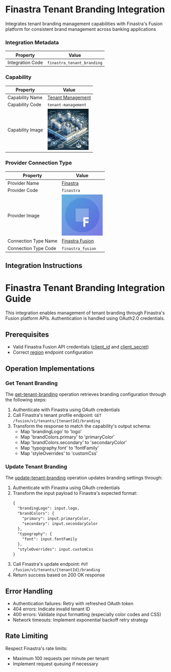 # Finastra Tenant Branding Integration
Integrates tenant branding management capabilities with Finastra's Fusion platform for consistent brand management across banking applications

### Integration Metadata
| Property | Value |
|----------|------|
| Integration Code | `finastra_tenant_branding` |

### Capability
| Property | Value |
|----------|------|
| Capability Name | [Tenant Management](../../capability/tenant-management) |
| Capability Code | `tenant-management` |
| Capability Image | ![Tenant Management Capability Square Image](../../capability/tenant-management/images/tenant-management_square.png) |

### Provider Connection Type
| Property | Value |
|----------|------|
| Provider Name | [Finastra](../../provider/finastra) |
| Provider Code | `finastra` |
| Provider Image | ![Finastra Provider Square Image](../../provider/finastra/images/finastra_square.png) |
| Connection Type Name | [Finastra Fusion](../../provider/finastra#finastra_fusion) |
| Connection Type Code | `finastra_fusion` |

## Integration Instructions
# Finastra Tenant Branding Integration Guide

This integration enables management of tenant branding through Finastra's Fusion platform APIs. Authentication is handled using OAuth2.0 credentials.

## Prerequisites
- Valid Finastra Fusion API credentials ([client_id](../../provider/finastra#client_id) and [client_secret](../../provider/finastra#client_secret))
- Correct [region](../../provider/finastra#region) endpoint configuration

## Operation Implementations

### Get Tenant Branding
The [get-tenant-branding](../../capability/tenant-management#get-tenant-branding) operation retrieves branding configuration through the following steps:

1. Authenticate with Finastra using OAuth credentials
2. Call Finastra's tenant profile endpoint: `GET /fusion/v1/tenants/{tenantId}/branding`
3. Transform the response to match the capability's output schema:
   - Map 'brandingLogo' to 'logo'
   - Map 'brandColors.primary' to 'primaryColor'
   - Map 'brandColors.secondary' to 'secondaryColor'
   - Map 'typography.font' to 'fontFamily'
   - Map 'styleOverrides' to 'customCss'

### Update Tenant Branding
The [update-tenant-branding](../../capability/tenant-management#update-tenant-branding) operation updates branding settings through:

1. Authenticate with Finastra using OAuth credentials
2. Transform the input payload to Finastra's expected format:
   ```
   {
     "brandingLogo": input.logo,
     "brandColors": {
       "primary": input.primaryColor,
       "secondary": input.secondaryColor
     },
     "typography": {
       "font": input.fontFamily
     },
     "styleOverrides": input.customCss
   }
   ```
3. Call Finastra's update endpoint: `PUT /fusion/v1/tenants/{tenantId}/branding`
4. Return success based on 200 OK response

## Error Handling
- Authentication failures: Retry with refreshed OAuth token
- 404 errors: Indicate invalid tenant ID
- 400 errors: Validate input formatting (especially color codes and CSS)
- Network timeouts: Implement exponential backoff retry strategy

## Rate Limiting
Respect Finastra's rate limits:
- Maximum 100 requests per minute per tenant
- Implement request queuing if necessary